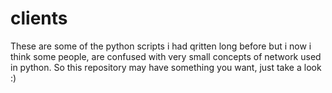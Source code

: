 # clients
These are some of the python scripts i had qritten long before but i now i think some people, are confused with very small concepts of network used in python. So this repository may have something you want, just take a look :)

